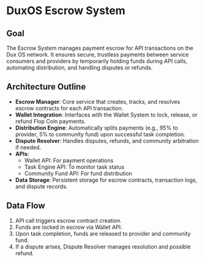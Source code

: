 # DuxOS Escrow System

## Goal
The Escrow System manages payment escrow for API transactions on the Dux OS network. It ensures secure, trustless payments between service consumers and providers by temporarily holding funds during API calls, automating distribution, and handling disputes or refunds.

## Architecture Outline
- **Escrow Manager**: Core service that creates, tracks, and resolves escrow contracts for each API transaction.
- **Wallet Integration**: Interfaces with the Wallet System to lock, release, or refund Flop Coin payments.
- **Distribution Engine**: Automatically splits payments (e.g., 95% to provider, 5% to community fund) upon successful task completion.
- **Dispute Resolver**: Handles disputes, refunds, and community arbitration if needed.
- **APIs**:
  - Wallet API: For payment operations
  - Task Engine API: To monitor task status
  - Community Fund API: For fund distribution
- **Data Storage**: Persistent storage for escrow contracts, transaction logs, and dispute records.

## Data Flow
1. API call triggers escrow contract creation.
2. Funds are locked in escrow via Wallet API.
3. Upon task completion, funds are released to provider and community fund.
4. If a dispute arises, Dispute Resolver manages resolution and possible refund. 